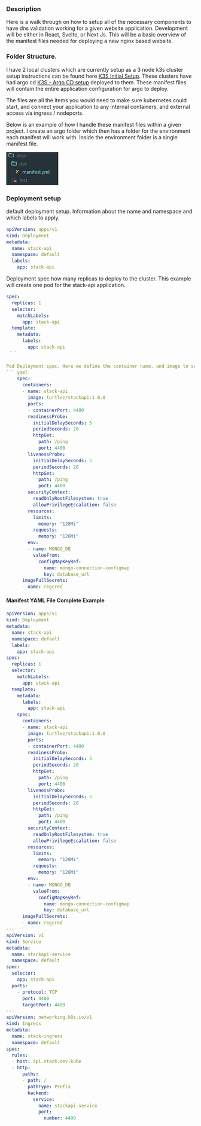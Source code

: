 
### Description

Here is a walk through on how to setup all of the necessary components to have dns validation working for a given website application. Development will be either in React, Svelte, or Next Js. This will be a basic overview of the manifest files needed for deploying a new nginx based website.

### Folder Structure.

I have 2 local clusters which are currently setup as a 3 node k3s cluster setup instructions can be found here [K3S Initial Setup](K3S%20Initial%20Setup.md). These clusters have had argo cd [K3S - Argo CD setup](K3S%20-%20Argo%20CD%20setup.md) deployed to them. These manifest files will contain the entire application configuration for argo to deploy. 

The files are all the items you would need to make sure kubernetes could start, and connect your application to any internal containers, and external access via ingress / nodeports.

Below is an example of how I handle these manifest files within a given project. I create an argo folder which then has a folder for the environment each manifest will work with. Inside the environment folder is a single manifest file.

![](Pasted%20image%2020230315112504.png)


### Deployment setup

default deployment setup. Information about the name and namespace and which labels to apply.
```yaml
apiVersion: apps/v1
kind: Deployment
metadata:
  name: stack-api
  namespace: default
  labels:
    app: stack-api
```

Deployment spec how many replicas to deploy to the cluster. This example will create one pod for the stack-api application.
```yaml
spec:
  replicas: 1
  selector:
    matchLabels:
      app: stack-api
  template:
    metadata:
      labels:
        app: stack-api
 ```

Pod Deployment spec. Here we define the container name, and image to select. We have also setup some readiness and liveness probes, these will make sure the container is up and running before saying everything is healthy.  These probe checks will be useful in argo to show a deployment was successfully or in error. Resources 
``` yaml
    spec:
      containers:
      - name: stack-api
        image: turtlez/stackapi:1.0.0
        ports:
        - containerPort: 4400
        readinessProbe:
          initialDelaySeconds: 5
          periodSeconds: 20
          httpGet:
            path: /ping
            port: 4400
        livenessProbe:
          initialDelaySeconds: 5
          periodSeconds: 20
          httpGet:
            path: /ping
            port: 4400
        securityContext:
          readOnlyRootFilesystem: true
          allowPrivilegeEscalation: false
        resources:
          limits:
            memory: "128Mi"
          requests:
            memory: "128Mi"
        env:
        - name: MONGO_DB
          valueFrom:
            configMapKeyRef:
              name: mongo-connection-configmap
              key: database_url
      imagePullSecrets:
      - name: regcred
```

#### Manifest YAML File Complete Example


```yaml
apiVersion: apps/v1
kind: Deployment
metadata:
  name: stack-api
  namespace: default
  labels:
    app: stack-api
spec:
  replicas: 1
  selector:
    matchLabels:
      app: stack-api
  template:
    metadata:
      labels:
        app: stack-api
    spec:
      containers:
      - name: stack-api
        image: turtlez/stackapi:1.0.0
        ports:
        - containerPort: 4400
        readinessProbe:
          initialDelaySeconds: 5
          periodSeconds: 20
          httpGet:
            path: /ping
            port: 4400
        livenessProbe:
          initialDelaySeconds: 5
          periodSeconds: 20
          httpGet:
            path: /ping
            port: 4400
        securityContext:
          readOnlyRootFilesystem: true
          allowPrivilegeEscalation: false
        resources:
          limits:
            memory: "128Mi"
          requests:
            memory: "128Mi"
        env:
        - name: MONGO_DB
          valueFrom:
            configMapKeyRef:
              name: mongo-connection-configmap
              key: database_url
      imagePullSecrets:
      - name: regcred
---
apiVersion: v1
kind: Service
metadata:
  name: stackapi-service
  namespace: default
spec:
  selector:
    app: stack-api
  ports:
    - protocol: TCP
      port: 4400
      targetPort: 4400
---
apiVersion: networking.k8s.io/v1
kind: Ingress
metadata:
  name: stack-ingress
  namespace: default
spec:
  rules:
  - host: api.stack.dev.kube
  - http:
      paths:
      - path: /
        pathType: Prefix
        backend:
          service:
            name: stackapi-service
            port:
              number: 4400
```